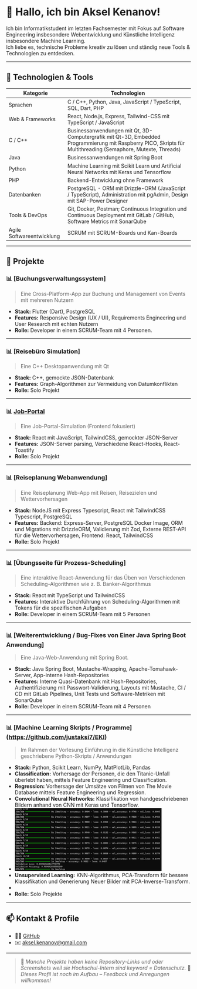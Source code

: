 # 👋 Hallo, ich bin Aksel Kenanov!

Ich bin Informatikstudent im letzten Fachsemester mit Fokus auf Software Engineering insbesondere Webentwicklung und Künstliche Intelligenz insbesondere Machine Learning.  
Ich liebe es, technische Probleme kreativ zu lösen und ständig neue Tools & Technologien zu entdecken.

---

## 🧰 Technologien & Tools

| Kategorie        | Technologien                               |
|------------------|---------------------------------------------|
| Sprachen         | C / C++, Python, Java, JavaScript / TypeScript, SQL, Dart, PHP              |
| Web & Frameworks | React, Node.js, Express, Tailwind-CSS  mit TypeScript / JavaScript  |
| C / C++ |        Businessanwendungen mit Qt, 3D-Computergrafik mit Qt-3D, Embedded Programmierung mit Raspberry PICO, Skripts für Multithreading (Semaphore, Mutexte, Threads)|
| Java                 |  Businessanwendungen mit Spring Boot  |
|  Python |    Machine Learning mit Scikit Learn und Artificial Neural Networks mit Keras und Tensorflow |
|   PHP        |  Backend-Entwicklung ohne Framework   |
| Datenbanken      | PostgreSQL - ORM mit Drizzle-ORM (JavaScript / TypeScript), Administration mit pgAdmin, Design mit SAP-Power Designer                |
| Tools & DevOps   | Git, Docker, Postman; Continuous Integration und Continuous Deployment mit GitLab / GitHub, Software Metrics mit SonarQube  |
|Agile Softwareentwicklung                  | SCRUM mit SCRUM-Boards und Kan-Boards  |



---

## 💼 Projekte

### 📊 [Buchungsverwaltungssystem]
> Eine Cross-Platform-App zur Buchung und Management von Events mit mehreren Nutzern
- **Stack:** Flutter (Dart), PostgreSQL
- **Features:** Responsive Design (UX / UI), Requirements Engineering und User Research mit echten Nutzern
- **Rolle:** Developer in einem SCRUM-Team mit 4 Personen.

---
### 📊 [Reisebüro Simulation]
> Eine C++ Desktopanwendung mit Qt
- **Stack:** C++, gemockte JSON-Datenbank
- **Features:** Graph-Algorithmen zur Vermeidung von Datumkonflikten
- **Rolle:** Solo Projekt


---

### 📊 [Job-Portal](https://github.com/maxmustermann/weather-dashboard)
> Eine Job-Portal-Simulation (Frontend fokusiert)
- **Stack:** React mit JavaScript, TailwindCSS, gemockter JSON-Server
- **Features:** JSON-Server parsing, Verschiedene React-Hooks, React-Toastify
- **Rolle:** Solo Projekt
---

### 📊 [Reiseplanung Webanwendung]
> Eine Reiseplanung Web-App mit Reisen, Reisezielen und Wettervorhersagen
- **Stack:** NodeJS mit Express Typescript, React mit TailwindCSS Typescript, PostgreSQL
- **Features:** Backend: Express-Server, PostgreSQL Docker Image, ORM und Migrations mit DrizzleORM, Validierung mit Zod, Externe REST-API für die Wettervorhersagen, Frontend: React, TailwindCSS
- **Rolle:** Solo Projekt
---

### 📊 [Übungsseite für Prozess-Scheduling]
> Eine interaktive React-Anwendung für das Üben von Verschiedenen Scheduling-Algorithmen wie z. B. Banker-Algorithmus
- **Stack:** React mit TypeScript und TailwindCSS
- **Features:** Interaktive Durchführung von Scheduling-Algorithmen mit Tokens für die spezifischen Aufgaben
- **Rolle:** Developer in einem SCRUM-Team mit 5 Personen
---

### 📊 [Weiterentwicklung / Bug-Fixes von Einer Java Spring Boot Anwendung]
> Eine Java-Web-Anwendung mit Spring Boot.
- **Stack:** Java Spring Boot, Mustache-Wrapping, Apache-Tomahawk-Server, App-interne Hash-Repositories
- **Features:** Interne Quasi-Datenbank mit Hash-Repositories, Authentifizierung mit Passwort-Validierung, Layouts mit Mustache, CI / CD mit GitLab Pipelines, Unit Tests und Software-Metriken mit SonarQube
- **Rolle:** Developer in einem SCRUM-Team mit 4 Personen
---

### 📊 [Machine Learning Skripts / Programme] (https://github.com/justaksi7/EKI)
> Im Rahmen der Vorlesung Einführung in die Künstliche Intelligenz geschriebene Python-Skripts / Anwendungen
- **Stack:** Python, Scikit Learn, NumPy, MatPlotLib, Pandas
- **Classification:** Vorhersage der Personen, die den Titanic-Unfall überlebt haben, mittels Feature Engineering und Classification.
- **Regression:** Vorhersage der Umsätze von Filmen von The Movie Database mittels Feature Engineering und Regression.
- **Convolutional Neural Networks:** Klassifikation von handgeschriebenen Bildern anhand von CNN mit Keras und Tensorflow.
- <img src="images/CNN/1.png" alt="Screenshot" width="400"/>
- **Unsupervised Learning:** KNN-Algorithmus, PCA-Transform für bessere Klassifikation und Generierung Neuer Bilder mit PCA-Inverse-Transform.
- 
- **Rolle:** Solo Projekte
---


## 📫 Kontakt & Profile

- 🧑‍💻 [GitHub](https://github.com/justaksi7)
- ✉️ aksel.kenanov@gmail.com

---
> 📌 _Manche Projekte haben keine Repository-Links und oder Screenshots weil sie Hochschul-Intern sind keyword = Datenschutz._
> 📌 _Dieses Profil ist noch im Aufbau – Feedback und Anregungen willkommen!_
